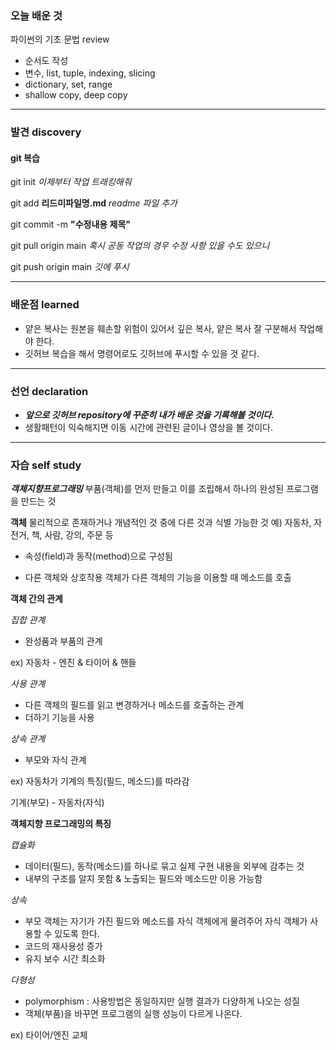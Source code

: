 ### 오늘 배운 것
파이썬의 기초 문법 review
- 순서도 작성
- 변수, list, tuple, indexing, slicing
- dictionary, set, range
- shallow copy, deep copy

***

### 발견 discovery
#### git 복습
git init *이제부터 작업 트래킹해줘*

git add **리드미파일명.md** *readme 파일 추가*

git commit -m **"수정내용 제목"** 

git pull origin main *혹시 공동 작업의 경우 수정 사항 있을 수도 있으니*

git push origin main *깃에 푸시*

***

### 배운점 learned
- 얕은 복사는 원본을 훼손할 위험이 있어서 깊은 복사, 얕은 복사 잘 구분해서 작업해야 한다.
- 깃허브 복습을 해서 명령어로도 깃허브에 푸시할 수 있을 것 같다. 

***

### 선언 declaration
- ***앞으로 깃허브 repository에 꾸준히 내가 배운 것을 기록해볼 것이다.*** 
- 생활패턴이 익숙해지면 이동 시간에 관련된 글이나 영상을 볼 것이다.


***

### 자습 self study


***객체지향프로그래밍*** 부품(객체)를 먼저 만들고 이를 조립해서 하나의 완성된 프로그램을 만드는 것


**객체** 
물리적으로 존재하거나 개념적인 것 중에 다른 것과 식별 가능한 것
예) 자동차, 자전거, 책, 사람, 강의, 주문 등
- 속성(field)과 동작(method)으로 구성됨

- 다른 객체와 상호작용
객체가 다른 객체의 기능을 이용할 때 메소드를 호출


**객체 간의 관계**

*집합 관계*   
- 완성품과 부품의 관계
  
ex) 자동차 - 엔진 & 타이어 & 핸들


*사용 관계*   
- 다른 객체의 필드를 읽고 변경하거나 메소드를 호출하는 관계
- 더하기 기능을 사용


*상속 관계*   
- 부모와 자식 관계
  
ex) 자동차가 기계의 특징(필드, 메소드)를 따라감

기계(부모) - 자동차(자식)


**객체지향 프로그래밍의 특징**

*캡슐화*   
- 데이터(필드), 동작(메소드)를 하나로 묶고 실제 구현 내용을 외부에 감추는 것
- 내부의 구조를 알지 못함 & 노출되는 필드와 메소드만 이용 가능함


*상속*   
- 부모 객체는 자기가 가진 필드와 메소드를 자식 객체에게 물려주어 자식 객체가 사용할 수 있도록 한다.
- 코드의 재사용성 증가
- 유지 보수 시간 최소화


*다형성*   
- polymorphism : 사용방법은 동일하지만 실행 결과가 다양하게 나오는 성질
- 객체(부품)을 바꾸면 프로그램의 실행 성능이 다르게 나온다.
  
ex) 타이어/엔진 교체
